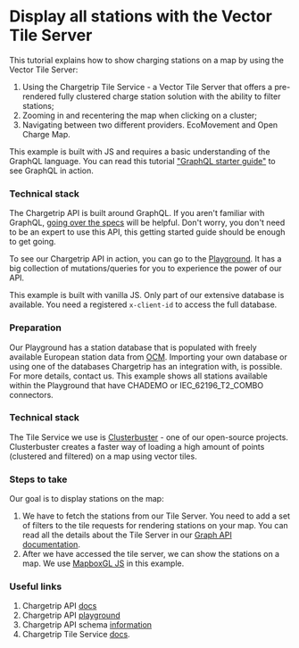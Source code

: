 # Display all stations with the Vector Tile Server

This tutorial explains how to show charging stations on a map by using the Vector Tile Server:

1. Using the Chargetrip Tile Service - a Vector Tile Server that offers a pre-rendered fully clustered charge station solution with the ability to filter stations;
2. Zooming in and recentering the map when clicking on a cluster;
3. Navigating between two different providers. EcoMovement and Open Charge Map.

This example is built with JS and requires a basic understanding of the GraphQL language. You can read this tutorial ["GraphQL starter guide"]() to see GraphQL in action.

### Technical stack

The Chargetrip API is built around GraphQL. If you aren't familiar with GraphQL, [going over the specs](https://graphql.org/learn/) will be helpful. Don't worry, you don't need to be an expert to use this API, this getting started guide should be enough to get going.

To see our Chargetrip API in action, you can go to the [Playground](https://playground.chargetrip.com/). It has a big collection of mutations/queries for you to experience the power of our API.

This example is built with vanilla JS. Only part of our extensive database is available. You need a registered `x-client-id` to access the full database. 

### Preparation

Our Playground has a station database that is populated with freely available European station data from [OCM](https://openchargemap.org/site). Importing your own database or using one of the databases Chargetrip has an integration with, is possible. For more details, contact us. This example shows all stations available within the Playground that have CHADEMO or IEC_62196_T2_COMBO connectors. 

### Technical stack

The Tile Service we use is [Clusterbuster](https://github.com/chargetrip/clusterbuster) - one of our open-source projects. Clusterbuster creates a faster way of loading a high amount of points (clustered and filtered) on a map using vector tiles.

### Steps to take

Our goal is to display stations on the map:

1. We have to fetch the stations from our Tile Server. You need to add a set of filters to the tile requests for rendering stations on your map. You can read all the details about the Tile Server in our [Graph API documentation](https://docs.chargetrip.com/#tile-service).
2. After we have accessed the tile server, we can show the stations on a map. We use [MapboxGL JS](https://docs.mapbox.com/mapbox-gl-js/overview/#quickstart) in this example.

### Useful links

1. Chargetrip API [docs](https://docs.chargetrip.com/)
2. Chargetrip API [playground](https://playground.chargetrip.com/)
3. Chargetrip API schema [information](https://voyager.chargetrip.com/)
4. Chargetrip Tile Service [docs](https://docs.chargetrip.com/#tile-service).
